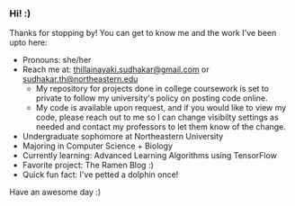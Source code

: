 ### Hi! :)

Thanks for stopping by! You can get to know me and the work I've been upto here:
- Pronouns: she/her
- Reach me at: thillainayaki.sudhakar@gmail.com or sudhakar.th@northeastern.edu
    - My repository for projects done in college coursework is set to private to follow my university's policy on posting code online.
    - My code is available upon request, and if you would like to view my code, please reach out to me so I can change visibilty settings as needed and contact my professors to let them know of the change.
- Undergraduate sophomore at Northeastern University
- Majoring in Computer Science + Biology
- Currently learning: Advanced Learning Algorithms using TensorFlow
- Favorite project: The Ramen Blog :)
- Quick fun fact: I've petted a dolphin once!

Have an awesome day :)
<!--
**tsudhakar87/tsudhakar87** is a ✨ _special_ ✨ repository because its `README.md` (this file) appears on your GitHub profile.

Here are some ideas to get you started:

- 🔭 I’m currently working on ...
- 🌱 I’m currently learning ...
- 👯 I’m looking to collaborate on ...
- 🤔 I’m looking for help with ...
- 💬 Ask me about ...
- 📫 How to reach me: ...
- 😄 Pronouns: she/her
- ⚡ Fun fact: ...
- My Resume: Thillai Sudhakar - Computer Science - 2027
-->
